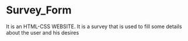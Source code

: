 # Survey_Form
 It is an HTML-CSS WEBSITE. It is a survey that is used to fill some details about the user and his desires
